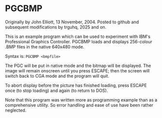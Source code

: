  # PGCBMP                          
Originally by John Elliott, 13 November, 2004.
Posted to github and subsequent modifications by trguhq, 2025 and on.

This is an example program which can be used to experiment with IBM's
Professional Graphics Controller. PGCBMP loads and displays 256-colour .BMP
files in the native 640x480 mode.

Syntax is:
```PGCBMP <bmpfile>```

The PGC will be put in native mode and the bitmap will be displayed. The 
image will remain onscreen until you press ESCAPE; then the screen will 
switch back to CGA mode and the program will quit. 

To abort display before the picture has finished loading, press ESCAPE once 
(to stop loading) and again (to return to DOS). 

Note that this program was written more as programming example 
than as a comprehensive utility. So error handling and ease of use have
been rather neglected.                        
